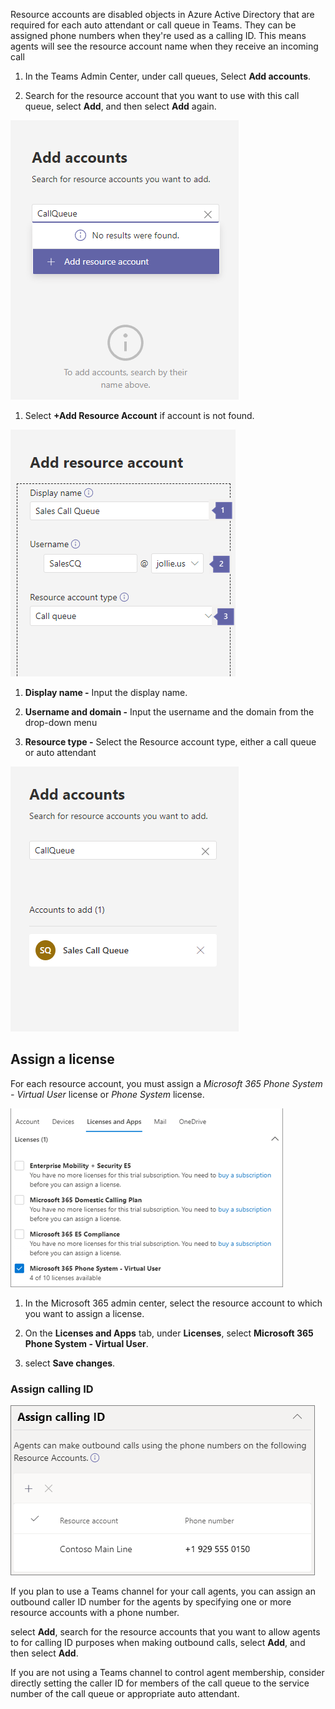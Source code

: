 Resource accounts are disabled objects in Azure Active Directory that are required for each auto attendant or call queue in Teams. They can be assigned phone numbers when they're used as a calling ID. This means agents will see the resource account name when they receive an incoming call

1. In the Teams Admin Center, under call queues, Select **Add accounts**.

1. Search for the resource account that you want to use with this call queue, select **Add**, and then select **Add** again.

![Screenshot of searching for a resource account to add to a call queue.](../media/call-queue-account.png)

1. Select **+Add Resource Account** if account is not found.

![Screenshot of adding a new resource account.](../media/call-queue-resource-account.png)

1. **Display name -** Input the display name.

1. **Username and domain -** Input the username and the domain from the drop-down menu

1. **Resource type -** Select the Resource account type, either a call queue or auto attendant

![Screenshot of adding a resource account to a Call Queue.](../media/call-queue-account-new.png)

## Assign a license

For each resource account, you must assign a *Microsoft 365 Phone System - Virtual User* license or *Phone System* license.

![Screenshot of assign licenses user interface in the Microsoft 365 admin center](../media/assign-virtual-user-license.png)

1. In the Microsoft 365 admin center, select the resource account to which you want to assign a license.

1. On the **Licenses and Apps** tab, under **Licenses**, select **Microsoft 365 Phone System - Virtual User**.

1. select **Save changes**.

### Assign calling ID

![Screenshot assigning a calling ID to the Call Queue.](../media/assign-calling-id.png)


If you plan to use a Teams channel for your call agents, you can assign an outbound caller ID number for the agents by specifying one or more resource accounts with a phone number.

select **Add**, search for the resource accounts that you want to allow agents to for calling ID purposes when making outbound calls, select **Add**, and then select **Add**.

If you are not using a Teams channel to control agent membership, consider directly setting the caller ID for members of the call queue to the service number of the call queue or appropriate auto attendant.

